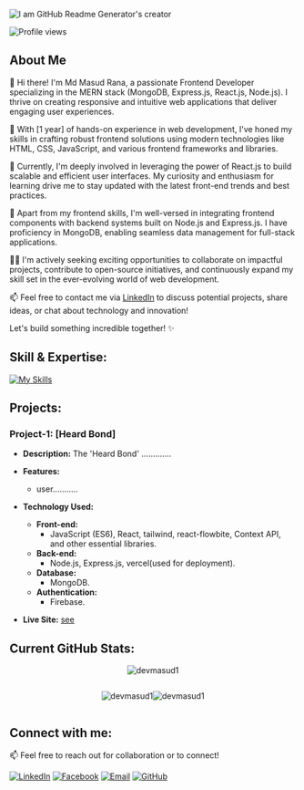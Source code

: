 
![I am GitHub Readme Generator's creator](https://i.ibb.co/16J0jgn/banner.png)

![Profile views](https://komarev.com/ghpvc/?username=devmasud1&label=Profile%20views&color=0e75b6&style=flat)

## About Me

👋 Hi there! I'm Md Masud Rana, a passionate Frontend Developer specializing in the MERN stack (MongoDB, Express.js, React.js, Node.js). I thrive on creating responsive and intuitive web applications that deliver engaging user experiences.

🚀 With [1 year] of hands-on experience in web development, I've honed my skills in crafting robust frontend solutions using modern technologies like HTML, CSS, JavaScript, and various frontend frameworks and libraries.

🌱 Currently, I'm deeply involved in leveraging the power of React.js to build scalable and efficient user interfaces. My curiosity and enthusiasm for learning drive me to stay updated with the latest front-end trends and best practices.

🔨 Apart from my frontend skills, I'm well-versed in integrating frontend components with backend systems built on Node.js and Express.js. I have proficiency in MongoDB, enabling seamless data management for full-stack applications.

👨‍💻 I'm actively seeking exciting opportunities to collaborate on impactful projects, contribute to open-source initiatives, and continuously expand my skill set in the ever-evolving world of web development.

📫 Feel free to contact me via [LinkedIn](https://www.linkedin.com/in/mahmud-a-masud/) to discuss potential projects, share ideas, or chat about technology and innovation!

Let's build something incredible together! ✨


## Skill & Expertise:

[![My Skills](https://skillicons.dev/icons?i=html,css,bootstrap,tailwind,js,react,nodejs,express,mongodb,git,github,figma)](https://skillicons.dev)

## Projects:

### Project-1: [Heard Bond]

- **Description:** The 'Heard Bond' .............

- **Features:**
  - user...........
- **Technology Used:**
  - **Front-end:** 
    - JavaScript (ES6), React, tailwind, react-flowbite, Context API, and other essential libraries.
  - **Back-end:** 
    - Node.js, Express.js, vercel(used for deployment).
  - **Database:** 
    - MongoDB.
  - **Authentication:** 
    - Firebase.

- **Live Site:** [see](https://heart-bond.web.app/)


## Current GitHub Stats:

<p align="center">
  <img src="https://github-readme-stats.vercel.app/api/?username=devmasud1&show_icons=true&locale=en" alt="devmasud1" />
</p>

<div style="display: flex; align-items: center; justify-content: center;">
  <p>
    <img src="https://github-readme-stats.vercel.app/api/top-langs/?username=devmasud1&show_icons=true&locale=en&layout=compact" alt="devmasud1" />
  </p>
  <p>
    <img src="https://github-readme-streak-stats.herokuapp.com/?user=devmasud1" alt="devmasud1" />
  </p>
</div>




## Connect with me:

📫 Feel free to reach out for collaboration or to connect!

[![LinkedIn](https://img.shields.io/badge/LinkedIn-Connect-blue?style=flat&logo=linkedin&labelColor=blue)](https://www.linkedin.com/in/mahmud-a-masud/)
[![Facebook](https://img.shields.io/badge/Facebook-Follow-blue?style=flat&logo=facebook&labelColor=blue)](https://www.facebook.com/dev.masud1)
[![Email](https://img.shields.io/badge/Email-Send%20a%20message-red?style=flat&logo=gmail&labelColor=red)](mailto:mahamud.al.masud@gmail.com)
[![GitHub](https://img.shields.io/badge/GitHub-Follow-181717?style=flat&logo=github&labelColor=181717)](https://github.com/devmasud1)



